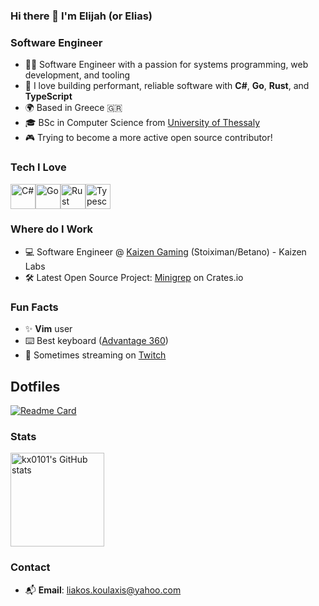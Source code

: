### Hi there 👋 I'm Elijah (or Elias)

### Software Engineer

- 👨‍💻  Software Engineer with a passion for systems programming, web development, and tooling
- 🎯  I love building performant, reliable software with **C#**, **Go**, **Rust**, and **TypeScript**
- 🌍  Based in Greece 🇬🇷
- 🎓  BSc in Computer Science from [University of Thessaly](https://ds.uth.gr/)
- 🎮  Trying to become a more active open source contributor!

### Tech I Love
<div style="display: flex;">
  <a href="https://docs.microsoft.com/en-us/dotnet/csharp/"><img src="https://raw.githubusercontent.com/danielcranney/readme-generator/main/public/icons/skills/csharp-colored.svg" width="40" height="40" alt="C#" /></a>
  <a href="https://golang.org"><img src="https://raw.githubusercontent.com/danielcranney/readme-generator/main/public/icons/skills/go-colored.svg" width="40" height="40" alt="Go" /></a>
  <a href="https://www.rust-lang.org"><img src="https://raw.githubusercontent.com/danielcranney/readme-generator/main/public/icons/skills/rust-colored.svg" width="40" height="40" alt="Rust" /></a>
  <a href="https://www.typescriptlang.org"><img src="https://raw.githubusercontent.com/danielcranney/readme-generator/main/public/icons/skills/typescript-colored.svg" width="40" height="40" alt="Typescript" /></a>
</div>

### Where do I Work
- 💻  Software Engineer @ [Kaizen Gaming](https://kaizengaming.com/) (Stoiximan/Betano) - Kaizen Labs
- 🛠️  Latest Open Source Project: [Minigrep](https://crates.io/crates/minigrep_elijahkx) on Crates.io

### Fun Facts
- ✨  **Vim** user
- ⌨️  Best keyboard ([Advantage 360](https://kinesis-ergo.com/keyboards/advantage360/))
- 🎥  Sometimes streaming on [Twitch](https://twitch.tv/elijahkx)

## Dotfiles
[![Readme Card](https://github-readme-stats-sigma-five.vercel.app/api/pin/?username=kx0101&repo=.dotfiles&theme=dark&langs_count=3)](https://github.com/kx0101/.dotfiles) 

### Stats
<div style="display: flex;"> 
  <img src="https://github-readme-stats.vercel.app/api?username=kx0101&show_icons=true&count_private=true&title_color=2ecc71&text_color=a0e9af&icon_color=27ae60&bg_color=2c3e50&hide_border=true" alt="kx0101's GitHub stats" height="150" />
</div>

### Contact
- 📬 **Email**: liakos.koulaxis@yahoo.com
